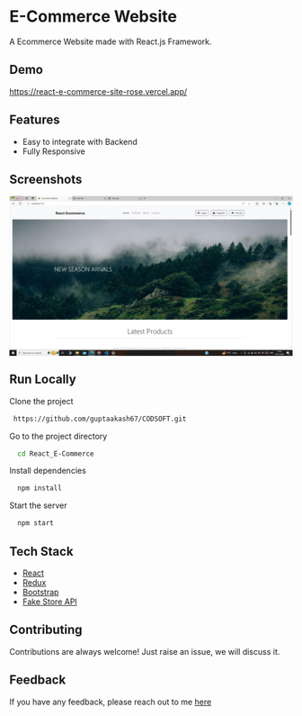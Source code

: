 # E-Commerce Website

A Ecommerce Website made with React.js Framework.


## Demo
https://react-e-commerce-site-rose.vercel.app/


## Features

- Easy to integrate with Backend
- Fully Responsive


## Screenshots

<img align="center" src="ss.jpg" alt="background" height="50%" width="1400">



## Run Locally

Clone the project

```bash
 https://github.com/guptaakash67/CODSOFT.git
```

Go to the project directory

```bash
  cd React_E-Commerce
```

Install dependencies

```bash
  npm install
```

Start the server

```bash
  npm start
```



## Tech Stack

* [React](https://reactjs.org/)
* [Redux](https://redux.js.org/)
* [Bootstrap](https://getbootstrap.com/)
* [Fake Store API](https://fakestoreapi.com/)

## Contributing

Contributions are always welcome!
Just raise an issue, we will discuss it.


## Feedback

If you have any feedback, please reach out to me [here](https://github.com/guptaakash67#contact)


